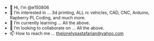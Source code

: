 - 👋 Hi, I’m @e150806
- 👀 I’m interested in ... 3d printing, ALL rc vehicles, CAD, CNC, Arduino, Rapberry PI, Coding, and much more.
- 🌱 I’m currently learning ... All the above.
- 💞️ I’m looking to collaborate on ... All the above.
- 📫 How to reach me ... thelonelypastafarian@yahoo.com

<!---
e150806/e150806 is a ✨ special ✨ repository because its `README.md` (this file) appears on your GitHub profile.
You can click the Preview link to take a look at your changes.
--->
